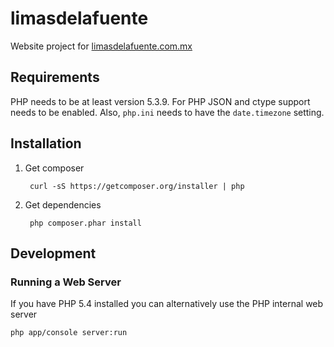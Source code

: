 # limasdelafuente

Website project for [limasdelafuente.com.mx](http://limasdelafuente.com.mx)

## Requirements

PHP needs to be at least version 5.3.9. For PHP JSON and ctype support needs to be enabled. Also, `php.ini` needs to have the `date.timezone` setting.

## Installation

1. Get composer

        curl -sS https://getcomposer.org/installer | php

2. Get dependencies

        php composer.phar install

## Development


### Running a Web Server

If you have PHP 5.4 installed you can alternatively use the PHP internal
web server

    php app/console server:run
